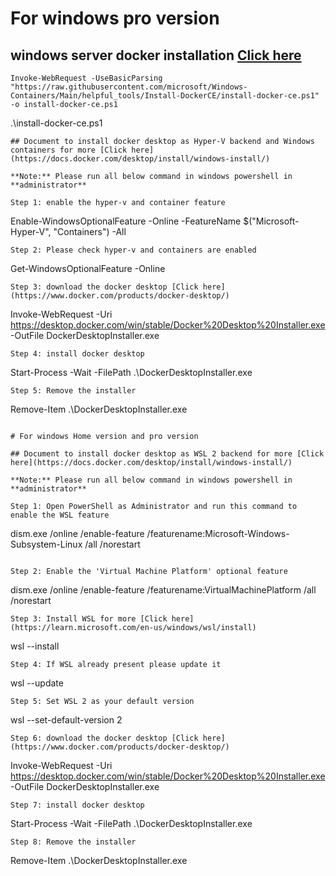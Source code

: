 # For windows pro version
## windows server docker installation [Click here](https://www.virtualizationhowto.com/2022/09/install-docker-on-windows-server-2022/)
```
Invoke-WebRequest -UseBasicParsing "https://raw.githubusercontent.com/microsoft/Windows-Containers/Main/helpful_tools/Install-DockerCE/install-docker-ce.ps1" -o install-docker-ce.ps1
```
.\install-docker-ce.ps1
```
## Document to install docker desktop as Hyper-V backend and Windows containers for more [Click here](https://docs.docker.com/desktop/install/windows-install/)

**Note:** Please run all below command in windows powershell in **administrator**

Step 1: enable the hyper-v and container feature
```
Enable-WindowsOptionalFeature -Online -FeatureName $("Microsoft-Hyper-V", "Containers") -All
```
Step 2: Please check hyper-v and containers are enabled
```
Get-WindowsOptionalFeature -Online
```
Step 3: download the docker desktop [Click here](https://www.docker.com/products/docker-desktop/)
```
Invoke-WebRequest -Uri https://desktop.docker.com/win/stable/Docker%20Desktop%20Installer.exe -OutFile DockerDesktopInstaller.exe
```
Step 4: install docker desktop
```
Start-Process -Wait -FilePath .\DockerDesktopInstaller.exe
```
Step 5: Remove the installer
```
Remove-Item .\DockerDesktopInstaller.exe
```

# For windows Home version and pro version

## Document to install docker desktop as WSL 2 backend for more [Click here](https://docs.docker.com/desktop/install/windows-install/)

**Note:** Please run all below command in windows powershell in **administrator**

Step 1: Open PowerShell as Administrator and run this command to enable the WSL feature
```
dism.exe /online /enable-feature /featurename:Microsoft-Windows-Subsystem-Linux /all /norestart
```

Step 2: Enable the 'Virtual Machine Platform' optional feature
```
dism.exe /online /enable-feature /featurename:VirtualMachinePlatform /all /norestart
```
Step 3: Install WSL for more [Click here](https://learn.microsoft.com/en-us/windows/wsl/install)
```
wsl --install
```
Step 4: If WSL already present please update it
```
wsl --update
```
Step 5: Set WSL 2 as your default version
```
wsl --set-default-version 2
```
Step 6: download the docker desktop [Click here](https://www.docker.com/products/docker-desktop/)
```
Invoke-WebRequest -Uri https://desktop.docker.com/win/stable/Docker%20Desktop%20Installer.exe -OutFile DockerDesktopInstaller.exe
```
Step 7: install docker desktop
```
Start-Process -Wait -FilePath .\DockerDesktopInstaller.exe
```
Step 8: Remove the installer
```
Remove-Item .\DockerDesktopInstaller.exe
```
